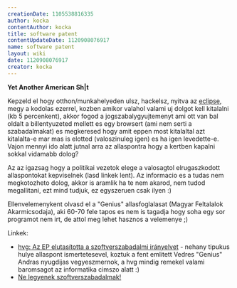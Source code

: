 ```yaml
---
creationDate: 1105538816335 
author: kocka 
contentAuthor: kocka 
title: software patent 
contentUpdateDate: 1120908076917 
name: software patent 
layout: wiki 
date: 1120908076917 
creator: kocka 
---
```

__Yet Another American Sh|t__

Kepzeld el hogy otthon/munkahelyeden ulsz, hackelsz, nyitva az [eclipse](Eclipse.html), megy a kodolas ezerrel, kozben amikor valahol valami uj dolgot kell kitalalni (kb 5 percenkent), akkor fogod a jogszabalygyujtemenyt ami ott van bal oldalt a billentyuzeted mellett es egy browsert (ami nem serti a szabadalmakat) es megkeresed hogy amit eppen most kitalaltal azt kitalalta-e mar mas is elotted (valoszinuleg igen) es ha igen levedette-e. Vajon mennyi ido alatt jutnal arra az allaspontra hogy a kertben kapalni sokkal vidamabb dolog?

Az az igazsag hogy a politikai vezetok elege a valosagtol elrugaszkodott allaspontokat kepviselnek (lasd linkek lent). Az informacio es a tudas nem megkotozheto dolog, akkor is aramlik ha te nem akarod, nem tudod megallitani, ezt mind tudjuk, ez egyszeruen csak ilyen :)

Ellenvelemenykent olvasd el a "Genius" allasfoglalasat (Magyar Feltalalok Akarmicsodaja), aki 60-70 fele tapos es nem is tagadja hogy soha egy sor programot nem irt, de attol meg lehet hasznos a velemenye ;)

Linkek:

*   [hvg: Az EP elutasította a szoftverszabadalmi irányelvet](http://hvg.hu/Tudomany.it/20050706epszoftver.aspx) - nehany tipukus hulye allaspont ismertetesevel, koztuk a fent emlitett Vedres "Genius" Andras nyugdijas vegyeszmernok, a hvg mindig remekel valami baromsagot az informatika cimszo alatt :)
*   [Ne legyenek szoftverszabadalmak!](http://www.nosoftwarepatents.com/hu/m/intro/index.html)
